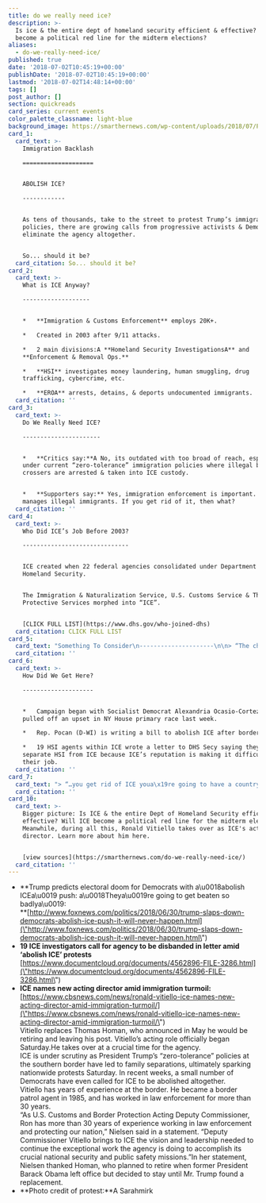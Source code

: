 ```yaml
---
title: do we really need ice?
description: >-
  Is ice & the entire dept of homeland security efficient & effective? will ice
  become a political red line for the midterm elections?
aliases:
  - do-we-really-need-ice/
published: true
date: '2018-07-02T10:45:19+00:00'
publishDate: '2018-07-02T10:45:19+00:00'
lastmod: '2018-07-02T14:48:14+00:00'
tags: []
post_author: []
section: quickreads
card_series: current events
color_palette_classname: light-blue
background_image: https://smarthernews.com/wp-content/uploads/2018/07/Protest_Against_ICE_01.jpg
card_1:
  card_text: >-
    Immigration Backlash

    ====================


    ABOLISH ICE?

    ------------


    As tens of thousands, take to the street to protest Trump’s immigration
    policies, there are growing calls from progressive activists & Democrats to
    eliminate the agency altogether.


    So... should it be?
  card_citation: So... should it be?
card_2:
  card_text: >-
    What is ICE Anyway?

    -------------------


    *   **Immigration & Customs Enforcement** employs 20K+.

    *   Created in 2003 after 9/11 attacks.

    *   2 main divisions:A **Homeland Security InvestigationsA** and
    **Enforcement & Removal Ops.**

    *   **HSI** investigates money laundering, human smuggling, drug
    trafficking, cybercrime, etc.

    *   **EROA** arrests, detains, & deports undocumented immigrants.
  card_citation: ''
card_3:
  card_text: >-
    Do We Really Need ICE?

    ----------------------


    *   **Critics say:**A No, its outdated with too broad of reach, especially
    under current “zero-tolerance” immigration policies where illegal border
    crossers are arrested & taken into ICE custody.


    *   **Supporters say:** Yes, immigration enforcement is important. ICE
    manages illegal immigrants. If you get rid of it, then what?
  card_citation: ''
card_4:
  card_text: >-
    Who Did ICE’s Job Before 2003?

    ------------------------------


    ICE created when 22 federal agencies consolidated under Department of
    Homeland Security.


    The Immigration & Naturalization Service, U.S. Customs Service & The Federal
    Protective Services morphed into “ICE”.


    [CLICK FULL LIST](https://www.dhs.gov/who-joined-dhs)
  card_citation: CLICK FULL LIST
card_5:
  card_text: "Something To Consider\n---------------------\n\n> “The child of a forced marriage between two defunct federal agencies a\x14 The United States Customs Service and the Immigration and Naturalization Service a\x14 ICE has long struggled to balance its dual roles of transnational criminal investigations and deportations.”\n> \n> New York Times"
  card_citation: ''
card_6:
  card_text: >-
    How Did We Get Here?

    --------------------


    *   Campaign began with Socialist Democrat Alexandria Ocasio-Cortez who
    pulled off an upset in NY House primary race last week.

    *   Rep. Pocan (D-WI) is writing a bill to abolish ICE after border visit.

    *   19 HSI agents within ICE wrote a letter to DHS Secy saying they want to
    separate HSI from ICE because ICE’s reputation is making it difficult to do
    their job.
  card_citation: ''
card_7:
  card_text: "> “…you get rid of ICE youa\x19re going to have a country that youa\x19re going to be afraid to walk out of your house.”\n> \n> Pres. Trump on calls to abolish ICE, predicting Democrats will beA a\x1Cbeaten so badlya\x1D if that's their campaign for the midterms.A In a tweet later, he reiterated there was a\x1Czero chancea\x1D of ICE being abolished."
  card_citation: ''
card_10:
  card_text: >-
    Bigger picture: Is ICE & the entire Dept of Homeland Security efficient &
    effective? Will ICE become a political red line for the midterm elections?
    Meanwhile, during all this, Ronald Vitiello takes over as ICE's acting
    director. Learn more about him here.


    [view sources](https://smarthernews.com/do-we-really-need-ice/)
  card_citation: ''
---
```

*   **Trump predicts electoral doom for Democrats with a\\u0018abolish ICEa\\u0019 push: a\\u0018Theya\\u0019re going to get beaten so badlya\\u0019:  
    **[http://www.foxnews.com/politics/2018/06/30/trump-slaps-down-democrats-abolish-ice-push-it-will-never-happen.html](\"http://www.foxnews.com/politics/2018/06/30/trump-slaps-down-democrats-abolish-ice-push-it-will-never-happen.html\")
*   **19 ICE investigators call for agency to be disbanded in letter amid ‘abolish ICE’ protests**  
    [https://www.documentcloud.org/documents/4562896-FILE-3286.html](\"https://www.documentcloud.org/documents/4562896-FILE-3286.html\")
*   **ICE names new acting director amid immigration turmoil:**  
    [https://www.cbsnews.com/news/ronald-vitiello-ice-names-new-acting-director-amid-immigration-turmoil/](\"https://www.cbsnews.com/news/ronald-vitiello-ice-names-new-acting-director-amid-immigration-turmoil/\")  
    Vitiello replaces Thomas Homan, who announced in May he would be retiring and leaving his post. Vitiello’s acting role officially began Saturday.He takes over at a crucial time for the agency.  
    ICE is under scrutiny as President Trump’s “zero-tolerance” policies at the southern border have led to family separations, ultimately sparking nationwide protests Saturday. In recent weeks, a small number of Democrats have even called for ICE to be abolished altogether.  
    Vitiello has years of experience at the border. He became a border patrol agent in 1985, and has worked in law enforcement for more than 30 years.  
    “As U.S. Customs and Border Protection Acting Deputy Commissioner, Ron has more than 30 years of experience working in law enforcement and protecting our nation,” Nielsen said in a statement. “Deputy Commissioner Vitiello brings to ICE the vision and leadership needed to continue the exceptional work the agency is doing to accomplish its crucial national security and public safety missions.”In her statement, Nielsen thanked Homan, who planned to retire when former President Barack Obama left office but decided to stay until Mr. Trump found a replacement.
*   **Photo credit of protest:**A Sarahmirk